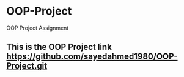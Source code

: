 # OOP-Project
OOP Project Assignment
## This is the OOP Project link https://github.com/sayedahmed1980/OOP-Project.git

